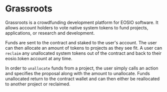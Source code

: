 # Grassroots

Grassroots is a crowdfunding development platform for EOSIO software. It allows account holders to vote native system tokens to fund projects, applications, or research and development.

Funds are sent to the contract and staked to the user's account. The user can then allocate an amount of tokens to projects as they see fit. A user can `reclaim` any unallocated system tokens out of the contract and back to their eosio.token account at any time.

In order to `unallocate` funds from a project, the user simply calls an action and specifies the proposal along with the amount to unallocate. Funds unallocated return to the contract wallet and can then either be reallocated to another project or reclaimed.

